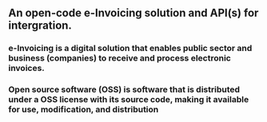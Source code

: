 <!-- ### Hi there 👋


**open-e-cont-md/open-e-cont-md** is a ✨ _special_ ✨ repository because its `README.md` (this file) appears on your GitHub profile.

Here are some ideas to get you started:

- 🔭 I’m currently working on ...
- 🌱 I’m currently learning ...
- 👯 I’m looking to collaborate on ...
- 🤔 I’m looking for help with ...
- 💬 Ask me about ...
- 📫 How to reach me: ...
- 😄 Pronouns: ...
- ⚡ Fun fact: ...
--> 
<h2 center>An open-code e-Invoicing solution and API(s) for intergration.</h2>
<h3>e-Invoicing is a digital solution that enables public sector and business (companies) to receive and process electronic invoices.</h3>
<h3>Open source software (OSS) is software that is distributed under a OSS license with its source code, making it available for use, modification, and distribution</h3>
